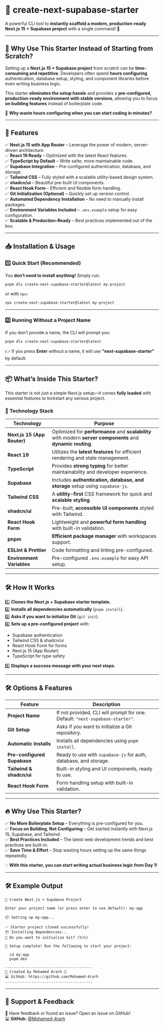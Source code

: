 # 🚀 create-next-supabase-starter

A powerful CLI tool to **instantly scaffold a modern, production-ready Next.js 15 + Supabase project** with a single command! 🎉

---

## 🤔 Why Use This Starter Instead of Starting from Scratch?

Setting up a **Next.js 15 + Supabase project** from scratch can be **time-consuming and repetitive**. Developers often spend **hours configuring** authentication, database setup, styling, and component libraries before even writing business logic.

This starter **eliminates the setup hassle** and provides a **pre-configured, production-ready environment with stable versions**, allowing you to focus **on building features** instead of boilerplate code.

🚀 **Why waste hours configuring when you can start coding in minutes?**

---

## 📌 Features

✅ **Next.js 15 with App Router** – Leverage the power of modern, server-driven architecture.  
✅ **React 19 Ready** – Optimized with the latest React features.  
✅ **TypeScript by Default** – Write safer, more maintainable code.  
✅ **Supabase Integration** – Pre-configured authentication, database, and storage.  
✅ **Tailwind CSS** – Fully styled with a scalable utility-based design system.  
✅ **shadcn/ui** – Beautiful pre-built UI components.  
✅ **React Hook Form** – Efficient and flexible form handling.  
✅ **Git Initialization (Optional)** – Quickly set up version control.  
✅ **Automated Dependency Installation** – No need to manually install packages.  
✅ **Environment Variables Included** – `.env.example` setup for easy configuration.  
✅ **Scalable & Production-Ready** – Best practices implemented out of the box.

---

## 📥 Installation & Usage

### **1️⃣ Quick Start (Recommended)**

You **don’t need to install anything!** Simply run:

```sh
pnpm dlx create-next-supabase-starter@latest my-project
```

or with `npx`:

```sh
npx create-next-supabase-starter@latest my-project
```

---

### **2️⃣ Running Without a Project Name**

If you don’t provide a name, the CLI will prompt you:

```sh
pnpm dlx create-next-supabase-starter@latest
```

👉 If you press **Enter** without a name, it will use **"next-supabase-starter"** by default.

---

## 📦 What’s Inside This Starter?

This starter is not just a simple Next.js setup—it comes **fully loaded** with essential features to kickstart any serious project.

### **🚀 Technology Stack**

| Technology                  | Purpose                                                                                                      |
| --------------------------- | ------------------------------------------------------------------------------------------------------------ |
| **Next.js 15 (App Router)** | Optimized for **performance** and **scalability** with modern **server components** and **dynamic routing**. |
| **React 19**                | Utilizes the **latest features** for efficient rendering and state management.                               |
| **TypeScript**              | Provides **strong typing** for better maintainability and developer experience.                              |
| **Supabase**                | Includes **authentication, database, and storage** setup using `supabase-js`.                                |
| **Tailwind CSS**            | A **utility-first** CSS framework for quick and **scalable styling**.                                        |
| **shadcn/ui**               | Pre-built, **accessible UI components** styled with Tailwind.                                                |
| **React Hook Form**         | Lightweight and **powerful form handling** with built-in validation.                                         |
| **pnpm**                    | **Efficient package manager** with workspaces support.                                                       |
| **ESLint & Prettier**       | Code formatting and linting pre-configured.                                                                  |
| **Environment Variables**   | Pre-configured `.env.example` for easy API setup.                                                            |

---

## 🛠️ How It Works

1️⃣ **Clones the Next.js + Supabase starter template.**  
2️⃣ **Installs all dependencies automatically** (`pnpm install`).  
3️⃣ **Asks if you want to initialize Git** (`git init`).  
4️⃣ **Sets up a pre-configured project** with:

- Supabase authentication
- Tailwind CSS & shadcn/ui
- React Hook Form for forms
- Next.js 15 (App Router)
- TypeScript for type safety

5️⃣ **Displays a success message with your next steps.**

---

## 🛠️ Options & Features

| Feature                     | Description                                                                   |
| --------------------------- | ----------------------------------------------------------------------------- |
| **Project Name**            | If not provided, CLI will prompt for one. Default: `"next-supabase-starter"`. |
| **Git Setup**               | Asks if you want to initialize a Git repository.                              |
| **Automatic Installs**      | Installs all dependencies using `pnpm install`.                               |
| **Pre-configured Supabase** | Ready to use with `supabase-js` for auth, database, and storage.              |
| **Tailwind & shadcn/ui**    | Built-in styling and UI components, ready to use.                             |
| **React Hook Form**         | Form handling setup with built-in validation.                                 |

---

## 🔥 Why Use This Starter?

✅ **No More Boilerplate Setup** – Everything is pre-configured for you.  
✅ **Focus on Building, Not Configuring** – Get started instantly with Next.js 15, Supabase, and Tailwind.  
✅ **Best Practices Included** – The latest web development trends and best practices are built-in.  
✅ **Save Time & Effort** – Stop wasting hours setting up the same things repeatedly.

💡 **With this starter, you can start writing actual business logic from Day 1!**

---

## 🛠️ Example Output

```
🚀 Create Next.js + Supabase Project

Enter your project name (or press enter to use default): my-app

📦 Setting up my-app...

✅ Starter project cloned successfully!
📦 Installing dependencies...
🔗 Do you want to initialize Git? (Y/n)

🚀 Setup complete! Run the following to start your project:

  cd my-app
  pnpm dev

----------------------------------------
🎉 Created by Mohamed Ararh 🚀
💻 GitHub: https://github.com/Mohamed-4rarh
----------------------------------------
```

---

## 🙌 Support & Feedback

📢 Have feedback or found an issue? Open an issue on GitHub!  
💻 **GitHub:** [@Mohamed-4rarh](https://github.com/Mohamed-4rarh)

